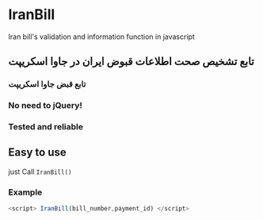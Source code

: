 # IranBill
Iran bill's validation and information function in javascript
## تابع تشخیص صحت اطلاعات قبوض ایران در جاوا اسکریپت 
### تابع قبض جاوا اسکریپت
### No need to jQuery!
### Tested and reliable

## Easy to use
just Call `IranBill()`
### Example
```javascript
<script> IranBill(bill_number,payment_id) </script>
```
